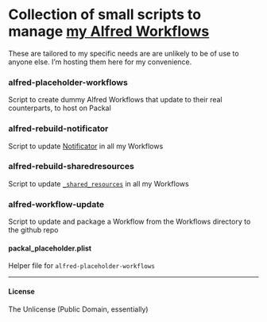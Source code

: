 # Collection of small scripts to manage [my Alfred Workflows](https://github.com/vitorgalvao/alfred-workflows/)

These are tailored to my specific needs are are unlikely to be of use to anyone else. I’m hosting them here for my convenience.

### alfred-placeholder-workflows
Script to create dummy Alfred Workflows that update to their real counterparts, to host on Packal

### alfred-rebuild-notificator
Script to update [Notificator](https://github.com/vitorgalvao/notificator) in all my Workflows

### alfred-rebuild-sharedresources
Script to update [`_shared_resources`](https://github.com/vitorgalvao/alfred-workflows/tree/master/_helpers) in all my Workflows

### alfred-workflow-update
Script to update and package a Workflow from the Workflows directory to the github repo

#### packal_placeholder.plist
Helper file for `alfred-placeholder-workflows`

---

#### License
The Unlicense (Public Domain, essentially)
